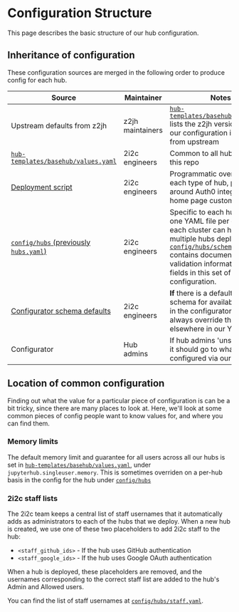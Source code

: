 # Configuration Structure

This page describes the basic structure of our hub configuration.

## Inheritance of configuration

These configuration sources are merged in the following order to produce config
for each hub.

| Source | Maintainer | Notes |
| - | - | - |
| Upstream defaults from z2jh | z2jh maintainers | [`hub-templates/basehub/Chart.yaml`](https://github.com/2i2c-org/pilot-hubs/blob/master/hub-templates/basehub/Chart.yaml) lists the z2jh version. Most of our configuration is directly from upstream | 
| [`hub-templates/basehub/values.yaml`](https://github.com/2i2c-org/pilot-hubs/blob/master/hub-templates/basehub/values.yaml) | 2i2c engineers | Common to all hubs run from this repo |
| [Deployment script](https://github.com/2i2c-org/pilot-hubs/blob/master/deployer) | 2i2c engineers | Programmatic overrides for each type of hub, particularly around Auth0 integration and home page customization |
| [`config/hubs` (previously `hubs.yaml`)](https://github.com/2i2c-org/pilot-hubs/blob/master/config/hubs) | 2i2c engineers | Specific to each hub. There is one YAML file per cluster, and each cluster can have multiple hubs deployed.  [`config/hubs/schema.yaml`](https://github.com/2i2c-org/pilot-hubs/blob/master/config/hubs/schema.yaml) contains documentation and validation information for fields in this set of configuration. |
| [Configurator schema defaults](https://github.com/2i2c-org/pilot-hubs/blob/c1d06be1eed2d748a4d39e4cba76436cffe89fb2/hub-templates/basehub/values.yaml#L143) | 2i2c engineers | **If** there is a default set in the schema for available options in the configurator, it will always override the config elsewhere in our YAML files | 
| Configurator | Hub admins | If hub admins 'unset' a value, it should go to what's configured via our yaml files|

## Location of common configuration

Finding out what the value for a particular piece of configuration is can be
a bit tricky, since there are many places to look at. Here, we'll look at some common
pieces of config people want to know values for, and where you can find them.

### Memory limits

The default memory limit and guarantee for all users across all our hubs is set
in [`hub-templates/basehub/values.yaml`](https://github.com/2i2c-org/pilot-hubs/blob/master/hub-templates/basehub/values.yaml#L104),
under `jupyterhub.singleuser.memory`. This is sometimes overriden on a per-hub
basis in the config for the hub under [`config/hubs`](https://github.com/2i2c-org/pilot-hubs/blob/master/config/hubs)

### 2i2c staff lists

The 2i2c team keeps a central list of staff usernames that it automatically adds as administrators to each of the hubs that we deploy.
When a new hub is created, we use one of these two placeholders to add 2i2c staff to the hub:

- `<staff_github_ids>` - If the hub uses GitHub authentication
- `<staff_google_ids>` - If the hub uses Google OAuth authentication

When a hub is deployed, these placeholders are removed, and the usernames corresponding to the correct staff list are added to the hub's Admin and Allowed users.

You can find the list of staff usernames at [`config/hubs/staff.yaml`](https://github.com/2i2c-org/pilot-hubs/blob/master/config/hubs/staff.yaml).

